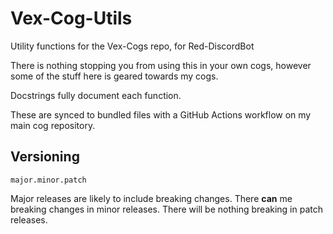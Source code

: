 # Vex-Cog-Utils

Utility functions for the Vex-Cogs repo, for Red-DiscordBot

There is nothing stopping you from using this in your own cogs, however some of the stuff here is geared towards my cogs.

Docstrings fully document each function.

These are synced to bundled files with a GitHub Actions workflow on my main cog repository.

## Versioning

``major.minor.patch``

Major releases are likely to include breaking changes. There **can** me breaking changes in minor releases. There will be nothing breaking in patch releases.

